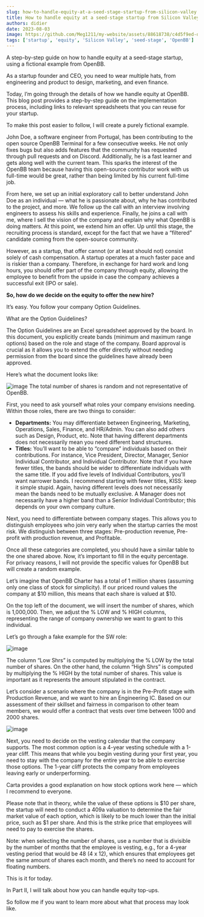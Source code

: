 ```yaml
---
slug: how-to-handle-equity-at-a-seed-stage-startup-from-silicon-valley
title: How to handle equity at a seed-stage startup from Silicon Valley
authors: didier
date: 2023-08-03
image: https://github.com/Meg1211/my-website/assets/88618738/c4d5f9ed-d2b4-4faf-802d-1de3e3e83d71
tags: ['startup', 'equity', 'Silicon Valley', 'seed-stage', 'OpenBB']
---
```


A step-by-step guide on how to handle equity at a seed-stage startup, using a fictional example from OpenBB.

<!-- truncate -->

As a startup founder and CEO, you need to wear multiple hats, from engineering and product to design, marketing, and even finance.

Today, I’m going through the details of how we handle equity at OpenBB. This blog post provides a step-by-step guide on the implementation process, including links to relevant spreadsheets that you can reuse for your startup.

To make this post easier to follow, I will create a purely fictional example.

John Doe, a software engineer from Portugal, has been contributing to the open source OpenBB Terminal for a few consecutive weeks. He not only fixes bugs but also adds features that the community has requested through pull requests and on Discord. Additionally, he is a fast learner and gets along well with the current team. This sparks the interest of the OpenBB team because having this open-source contributor work with us full-time would be great, rather than being limited by his current full-time job.

From here, we set up an initial exploratory call to better understand John Doe as an individual — what he is passionate about, why he has contributed to the project, and more. We follow up the call with an interview involving engineers to assess his skills and experience. Finally, he joins a call with me, where I sell the vision of the company and explain why what OpenBB is doing matters. At this point, we extend him an offer. Up until this stage, the recruiting process is standard, except for the fact that we have a “filtered” candidate coming from the open-source community.

However, as a startup, that offer cannot (or at least should not) consist solely of cash compensation. A startup operates at a much faster pace and is riskier than a company. Therefore, in exchange for hard work and long hours, you should offer part of the company through equity, allowing the employee to benefit from the upside in case the company achieves a successful exit (IPO or sale).

**So, how do we decide on the equity to offer the new hire?**

It’s easy. You follow your company Option Guidelines.

What are the Option Guidelines?

The Option Guidelines are an Excel spreadsheet approved by the board. In this document, you explicitly create bands (minimum and maximum range options) based on the role and stage of the company. Board approval is crucial as it allows you to extend the offer directly without needing permission from the board since the guidelines have already been approved.

Here’s what the document looks like:

![image](https://github.com/Meg1211/my-website/assets/88618738/c4d5f9ed-d2b4-4faf-802d-1de3e3e83d71)
The total number of shares is random and not representative of OpenBB.

First, you need to ask yourself what roles your company envisions needing. Within those roles, there are two things to consider:

- **Departments:** You may differentiate between Engineering, Marketing, Operations, Sales, Finance, and HR/Admin. You can also add others such as Design, Product, etc. Note that having different departments does not necessarily mean you need different band structures.
- **Titles:** You’ll want to be able to “compare” individuals based on their contributions. For instance, Vice President, Director, Manager, Senior Individual Contributor, and Individual Contributor. Note that if you have fewer titles, the bands should be wider to differentiate individuals with the same title. If you add five levels of Individual Contributors, you’ll want narrower bands. I recommend starting with fewer titles, KISS: keep it simple stupid. Again, having different levels does not necessarily mean the bands need to be mutually exclusive. A Manager does not necessarily have a higher band than a Senior Individual Contributor; this depends on your own company culture.

Next, you need to differentiate between company stages. This allows you to distinguish employees who join very early when the startup carries the most risk. We distinguish between three stages: Pre-production revenue, Pre-profit with production revenue, and Profitable.

Once all these categories are completed, you should have a similar table to the one shared above. Now, it’s important to fill in the equity percentage. For privacy reasons, I will not provide the specific values for OpenBB but will create a random example.

Let’s imagine that OpenBB Charter has a total of 1 million shares (assuming only one class of stock for simplicity). If our priced round values the company at $10 million, this means that each share is valued at $10.

On the top left of the document, we will insert the number of shares, which is 1,000,000. Then, we adjust the % LOW and % HIGH columns, representing the range of company ownership we want to grant to this individual.

Let’s go through a fake example for the SW role:

![image](https://github.com/Meg1211/my-website/assets/88618738/39ea2b1f-af4b-45b1-be7d-ba88f4c03c40)

The column “Low Shrs” is computed by multiplying the % LOW by the total number of shares. On the other hand, the column “High Shrs” is computed by multiplying the % HIGH by the total number of shares. This value is important as it represents the amount stipulated in the contract.

Let’s consider a scenario where the company is in the Pre-Profit stage with Production Revenue, and we want to hire an Engineering IC. Based on our assessment of their skillset and fairness in comparison to other team members, we would offer a contract that vests over time between 1000 and 2000 shares.

![image](https://github.com/Meg1211/my-website/assets/88618738/b84e4085-b26c-41a5-87cc-7667fe279d62)

Next, you need to decide on the vesting calendar that the company supports. The most common option is a 4-year vesting schedule with a 1-year cliff. This means that while you begin vesting during your first year, you need to stay with the company for the entire year to be able to exercise those options. The 1-year cliff protects the company from employees leaving early or underperforming.

Carta provides a good explanation on how stock options work here — which I recommend to everyone.

Please note that in theory, while the value of these options is $10 per share, the startup will need to conduct a 409a valuation to determine the fair market value of each option, which is likely to be much lower than the initial price, such as $1 per share. And this is the strike price that employees will need to pay to exercise the shares.

Note: when selecting the number of shares, use a number that is divisible by the number of months that the employee is vesting, e.g., for a 4-year vesting period that would be 48 (4 x 12), which ensures that employees get the same amount of shares each month, and there’s no need to account for floating numbers.

This is it for today.

In Part II, I will talk about how you can handle equity top-ups.

So follow me if you want to learn more about what that process may look like.
